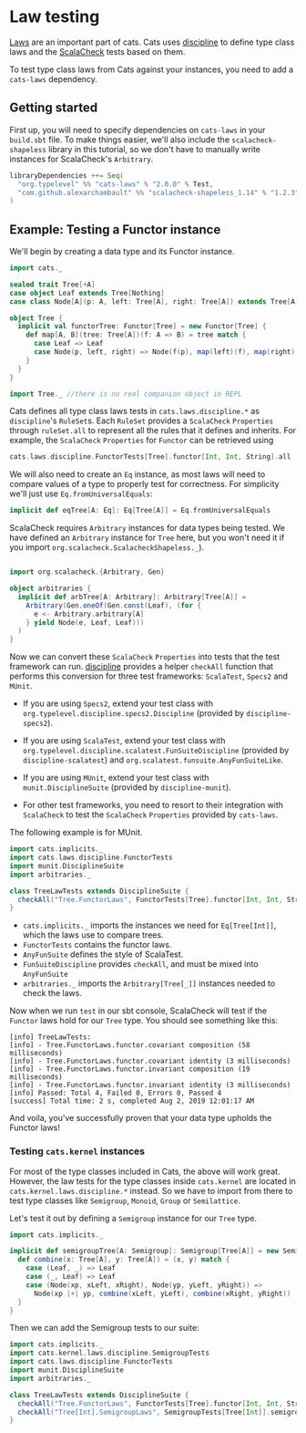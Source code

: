 # Law testing

[Laws](../typeclasses.md#laws) are an important part of cats.
Cats uses [discipline](https://github.com/typelevel/discipline) to define type class laws and
the [ScalaCheck](https://github.com/rickynils/scalacheck) tests based on them.

To test type class laws from Cats against your instances, you need to add a `cats-laws` dependency.

## Getting started

First up, you will need to specify dependencies on `cats-laws` in your `build.sbt` file.
To make things easier, we'll also include the `scalacheck-shapeless` library in this tutorial, so we don't have to manually write instances for ScalaCheck's `Arbitrary`.

```scala
libraryDependencies ++= Seq(
  "org.typelevel" %% "cats-laws" % "2.0.0" % Test,
  "com.github.alexarchambault" %% "scalacheck-shapeless_1.14" % "1.2.3" % Test
)
```


## Example: Testing a Functor instance

We'll begin by creating a data type and its Functor instance.
```scala mdoc
import cats._

sealed trait Tree[+A]
case object Leaf extends Tree[Nothing]
case class Node[A](p: A, left: Tree[A], right: Tree[A]) extends Tree[A]

object Tree {
  implicit val functorTree: Functor[Tree] = new Functor[Tree] {
    def map[A, B](tree: Tree[A])(f: A => B) = tree match {
      case Leaf => Leaf
      case Node(p, left, right) => Node(f(p), map(left)(f), map(right)(f))
    }
  }
}
```
```scala mdoc:invisible
import Tree._ //there is no real companion object in REPL
```

Cats defines all type class laws tests in `cats.laws.discipline.*`
as `discipline`'s `RuleSet`s. Each `RuleSet` provides a `ScalaCheck` `Properties` through
`ruleSet.all` to represent all the rules that it defines and inherits. For example,
the `ScalaCheck` `Properties` for `Functor` can be retrieved using

```scala
cats.laws.discipline.FunctorTests[Tree].functor[Int, Int, String].all
```

We will also need to create an `Eq` instance, as most laws will need to compare values of a type to properly test for correctness.
For simplicity we'll just use `Eq.fromUniversalEquals`:

```scala mdoc
implicit def eqTree[A: Eq]: Eq[Tree[A]] = Eq.fromUniversalEquals
```
ScalaCheck requires `Arbitrary` instances for data types being tested. We have defined an `Arbitrary` instance for `Tree` here,
but you won't need it if you import `org.scalacheck.ScalacheckShapeless._`).

```scala mdoc:silent

import org.scalacheck.{Arbitrary, Gen}

object arbitraries {
  implicit def arbTree[A: Arbitrary]: Arbitrary[Tree[A]] =
    Arbitrary(Gen.oneOf(Gen.const(Leaf), (for {
      e <- Arbitrary.arbitrary[A]
    } yield Node(e, Leaf, Leaf)))
  )
}
```

Now we can convert these `ScalaCheck` `Properties` into tests that the test framework can run.  [discipline](https://github.com/typelevel/discipline) provides a helper `checkAll` function that performs
this conversion for three test frameworks: `ScalaTest`, `Specs2` and `MUnit`.

* If you are using `Specs2`, extend your test class with `org.typelevel.discipline.specs2.Discipline` (provided by `discipline-specs2`).

* If you are using `ScalaTest`, extend your test class with `org.typelevel.discipline.scalatest.FunSuiteDiscipline` (provided by `discipline-scalatest`) and `org.scalatest.funsuite.AnyFunSuiteLike`.

* If you are using `MUnit`, extend your test class with `munit.DisciplineSuite` (provided by `discipline-munit`).

* For other test frameworks, you need to resort to their integration with `ScalaCheck` to test
the `ScalaCheck` `Properties` provided by `cats-laws`.

The following example is for MUnit.

```scala mdoc
import cats.implicits._
import cats.laws.discipline.FunctorTests
import munit.DisciplineSuite
import arbitraries._

class TreeLawTests extends DisciplineSuite {
  checkAll("Tree.FunctorLaws", FunctorTests[Tree].functor[Int, Int, String])
}
```

* `cats.implicits._` imports the instances we need for `Eq[Tree[Int]]`, which the laws use to compare trees.
* `FunctorTests` contains the functor laws.
* `AnyFunSuite` defines the style of ScalaTest.
* `FunSuiteDiscipline` provides `checkAll`, and must be mixed into `AnyFunSuite`
* `arbitraries._` imports the `Arbitrary[Tree[_]]` instances needed to check the laws.

Now when we run `test` in our sbt console, ScalaCheck will test if the `Functor` laws hold for our `Tree` type.
You should see something like this:

```
[info] TreeLawTests:
[info] - Tree.FunctorLaws.functor.covariant composition (58 milliseconds)
[info] - Tree.FunctorLaws.functor.covariant identity (3 milliseconds)
[info] - Tree.FunctorLaws.functor.invariant composition (19 milliseconds)
[info] - Tree.FunctorLaws.functor.invariant identity (3 milliseconds)
[info] Passed: Total 4, Failed 0, Errors 0, Passed 4
[success] Total time: 2 s, completed Aug 2, 2019 12:01:17 AM
```

And voila, you've successfully proven that your data type upholds the Functor laws!

### Testing `cats.kernel` instances

For most of the type classes included in Cats, the above will work great.
However, the law tests for the type classes inside `cats.kernel` are located in `cats.kernel.laws.discipline.*` instead.
So we have to import from there to test type classes like `Semigroup`, `Monoid`, `Group` or `Semilattice`.

Let's test it out by defining a `Semigroup` instance for our `Tree` type.

```scala mdoc
import cats.implicits._

implicit def semigroupTree[A: Semigroup]: Semigroup[Tree[A]] = new Semigroup[Tree[A]] {
  def combine(x: Tree[A], y: Tree[A]) = (x, y) match {
    case (Leaf, _) => Leaf
    case (_, Leaf) => Leaf
    case (Node(xp, xLeft, xRight), Node(yp, yLeft, yRight)) =>
      Node(xp |+| yp, combine(xLeft, yLeft), combine(xRight, yRight))
  }
}
```

Then we can add the Semigroup tests to our suite:

```scala mdoc:nest
import cats.implicits._
import cats.kernel.laws.discipline.SemigroupTests
import cats.laws.discipline.FunctorTests
import munit.DisciplineSuite
import arbitraries._

class TreeLawTests extends DisciplineSuite {
  checkAll("Tree.FunctorLaws", FunctorTests[Tree].functor[Int, Int, String])
  checkAll("Tree[Int].SemigroupLaws", SemigroupTests[Tree[Int]].semigroup)
}
```
